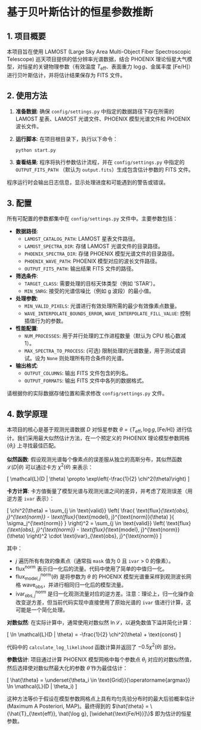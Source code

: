 # 基于贝叶斯估计的恒星参数推断

## 1. 项目概要

本项目旨在使用 LAMOST (Large Sky Area Multi-Object Fiber Spectroscopic Telescope) 巡天项目提供的低分辨率光谱数据，结合 PHOENIX 理论恒星大气模型，对恒星的关键物理参数（有效温度 $T_{\text{eff}}$、表面重力 $\log g$、金属丰度 $[\text{Fe/H}]$）进行贝叶斯估计，并将估计结果保存为 FITS 文件。

## 2. 使用方法

1. **准备数据**: 确保 `config/settings.py` 中指定的数据路径下存在所需的 LAMOST 星表、LAMOST 光谱文件、PHOENIX 模型光谱文件和 PHOENIX 波长文件。

2. **运行脚本**: 在项目根目录下，执行以下命令：

   ```bash
   python start.py
   ```

3. **查看结果**: 程序将执行参数估计流程，并在 `config/settings.py` 中指定的 `OUTPUT_FITS_PATH` （默认为 `output.fits`）生成包含估计参数的 FITS 文件。

程序运行时会输出日志信息，显示处理进度和可能遇到的警告或错误。

## 3. 配置

所有可配置的参数都集中在 `config/settings.py` 文件中。主要参数包括：

*   **数据路径**: 
    *   `LAMOST_CATALOG_PATH`: LAMOST 星表文件路径。
    *   `LAMOST_SPECTRA_DIR`: 存储 LAMOST 光谱文件的目录路径。
    *   `PHOENIX_SPECTRA_DIR`: 存储 PHOENIX 模型光谱文件的目录路径。
    *   `PHOENIX_WAVE_PATH`: PHOENIX 模型对应的波长文件路径。
    *   `OUTPUT_FITS_PATH`: 输出结果 FITS 文件的路径。
*   **筛选条件**: 
    *   `TARGET_CLASS`: 需要处理的目标天体类型（例如 'STAR'）。
    *   `MIN_SNRG`: 接受的光谱信噪比（例如 g 波段）的最小值。
*   **处理参数**: 
    *   `MIN_VALID_PIXELS`: 光谱进行有效处理所需的最少有效像素点数量。
    *   `WAVE_INTERPOLATE_BOUNDS_ERROR`, `WAVE_INTERPOLATE_FILL_VALUE`: 控制插值行为的参数。
*   **性能配置**: 
    *   `NUM_PROCESSES`: 用于并行处理的工作进程数量（默认为 CPU 核心数减 1）。
    *   `MAX_SPECTRA_TO_PROCESS`: (可选) 限制处理的光谱数量，用于测试或调试。设为 `None` 则处理所有符合条件的光谱。
*   **输出格式**: 
    *   `OUTPUT_COLUMNS`: 输出 FITS 文件包含的列名。
    *   `OUTPUT_FORMATS`: 输出 FITS 文件中各列的数据格式。

请根据你的实际数据存储位置和需求修改 `config/settings.py` 文件。



## 4. 数学原理

本项目的核心是基于观测光谱数据 $D$ 对恒星参数 $\theta = \{T_{\text{eff}}, \log g, [\text{Fe/H]}\}$ 进行估计。我们采用最大似然估计方法，在一个预定义的 PHOENIX 理论模型参数网格 $\{\theta_i\}$ 上寻找最佳匹配。

**似然函数**: 假设观测光谱每个像素点的误差服从独立的高斯分布，其似然函数 $\mathcal{L}(D | \theta)$ 可以通过卡方 $\chi^2(\theta)$ 来表示：

\[ \mathcal{L}(D | \theta) \propto \exp\left(-\frac{1}{2} \chi^2(\theta)\right) \]

**卡方计算**: 卡方值衡量了模型光谱与观测光谱之间的差异，并考虑了观测误差（用逆方差 `ivar` 表示）：

\[ \chi^2(\theta) = \sum_{j \in \text{valid}} \left( \frac{ \text{flux}_{\text{obs}, j}^{\text{norm}} - \text{flux}_{\text{model}, j}^{\text{norm}}(\theta) }{ \sigma_j^{\text{norm}} } \right)^2 = \sum_{j \in \text{valid}} \left( \text{flux}_{\text{obs}, j}^{\text{norm}} - \text{flux}_{\text{model}, j}^{\text{norm}}(\theta) \right)^2 \cdot \text{ivar}_{\text{obs}, j}^{\text{norm}} \]

其中：
*   $j$ 遍历所有有效的像素点（通常指 `mask` 值为 0 且 `ivar` > 0 的像素）。
*   $\text{flux}^{\text{norm}}$ 表示归一化后的流量。代码中使用了简单的中值归一化。
*   $\text{flux}_{\text{model}, j}^{\text{norm}}(\theta)$ 是将参数为 $\theta$ 的 PHOENIX 模型光谱重采样到观测波长网格 $\text{wave}_{\text{obs}}$，并进行相同归一化后的模型流量。
*   $\text{ivar}_{\text{obs}, j}^{\text{norm}}$ 是归一化观测流量对应的逆方差。注意：理论上，归一化操作会改变逆方差，但当前代码实现中直接使用了原始光谱的 `ivar` 值进行计算，这可能是一个简化处理。

**对数似然**: 在实际计算中，通常使用对数似然 $\ln \mathcal{L}$，以避免数值下溢并简化计算：

\[ \ln \mathcal{L}(D | \theta) = -\frac{1}{2} \chi^2(\theta) + \text{const} \]

代码中的 `calculate_log_likelihood` 函数计算并返回了 $-0.5 \chi^2(\theta)$ 部分。

**参数估计**: 项目通过计算 PHOENIX 模型网格中每个参数点 $\theta_i$ 对应的对数似然值，然后选择使对数似然最大化的参数 $\hat{\theta}$ 作为最佳估计：

\[ \hat{\theta} = \underset{\theta_i \in \text{Grid}}{\operatorname{argmax}} \ln \mathcal{L}(D | \theta_i) \]

这种方法等价于假设在模型参数网格点上具有均匀先验分布时的最大后验概率估计 (Maximum A Posteriori, MAP)。最终得到的 $\hat{\theta} = \{\hat{T}_{\text{eff}}, \hat{\log g}, [\widehat{\text{Fe/H}}]\}$ 即为估计的恒星参数。